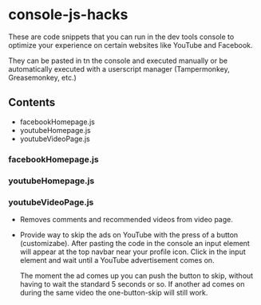 # console-js-hacks

These are code snippets that you can run in the dev tools console to optimize your experience on certain websites like YouTube and Facebook.

They can be pasted in tn the console and executed manually or be automatically executed with a userscript manager (Tampermonkey, Greasemonkey, etc.)

## Contents

- facebookHomepage.js
- youtubeHomepage.js
- youtubeVideoPage.js

### facebookHomepage.js

### youtubeHomepage.js

### youtubeVideoPage.js

- Removes comments and recommended videos from video page.
- Provide way to skip the ads on YouTube with the press of a button (customizabe).
  After pasting the code in the console an input element will appear at the top navbar near your profile icon.
  Click in the input element and wait until a YouTube advertisement comes on.

  The moment the ad comes up you can push the button to skip, without having to wait the standard 5 seconds or so.
  If another ad comes on during the same video the one-button-skip will still work.
